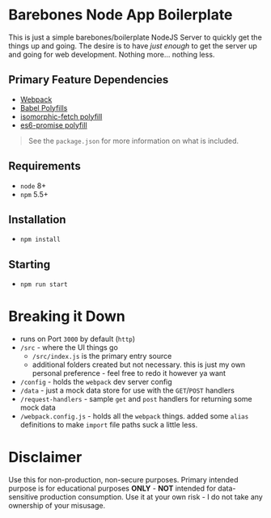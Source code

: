 # Barebones Node App Boilerplate

This is just a simple barebones/boilerplate NodeJS Server to quickly get the things up and going.  The desire is to have _just enough_ to get the server up and going for web development.  Nothing more... nothing less.

## Primary Feature Dependencies
- [Webpack](https://webpack.js.org/)
- [Babel Polyfills](https://babeljs.io/)
- [isomorphic-fetch polyfill](https://github.com/matthew-andrews/isomorphic-fetch)
- [es6-promise polyfill](https://github.com/stefanpenner/es6-promise)

> See the `package.json` for more information on what is included.

## Requirements
- `node` 8+
- `npm` 5.5+

## Installation
- `npm install`

## Starting
- `npm run start`

# Breaking it Down
- runs on Port `3000` by default (`http`)
- `/src` - where the UI things go
	- `/src/index.js` is the primary entry source
	- additional folders created but not necessary.  this is just my own personal preference - feel free to redo it however ya want
- `/config` - holds the `webpack` dev server config
- `/data` - just a mock data store for use with the `GET`/`POST` handlers
- `/request-handlers` - sample `get` and `post` handlers for returning some mock data
- `/webpack.config.js` - holds all the `webpack` things.   added some `alias` definitions to make `import` file paths suck a little less.

# Disclaimer
Use this for non-production, non-secure purposes.   Primary intended purpose is for educational purposes **ONLY** - **NOT** intended for data-sensitive production consumption.  Use it at your own risk - I do not take any ownership of your misusage.

